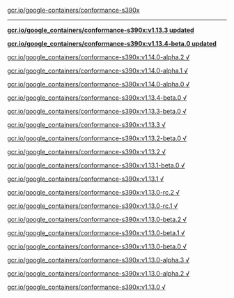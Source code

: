 [gcr.io/google-containers/conformance-s390x](https://hub.docker.com/r/sqeven/conformance-s390x/tags/) 

----
**[gcr.io/google_containers/conformance-s390x:v1.13.3 updated](https://hub.docker.com/r/sqeven/conformance-s390x/tags/)**

**[gcr.io/google_containers/conformance-s390x:v1.13.4-beta.0 updated](https://hub.docker.com/r/sqeven/conformance-s390x/tags/)**

[gcr.io/google_containers/conformance-s390x:v1.14.0-alpha.2 √](https://hub.docker.com/r/sqeven/conformance-s390x/tags/)

[gcr.io/google_containers/conformance-s390x:v1.14.0-alpha.1 √](https://hub.docker.com/r/sqeven/conformance-s390x/tags/)

[gcr.io/google_containers/conformance-s390x:v1.14.0-alpha.0 √](https://hub.docker.com/r/sqeven/conformance-s390x/tags/)

[gcr.io/google_containers/conformance-s390x:v1.13.4-beta.0 √](https://hub.docker.com/r/sqeven/conformance-s390x/tags/)

[gcr.io/google_containers/conformance-s390x:v1.13.3-beta.0 √](https://hub.docker.com/r/sqeven/conformance-s390x/tags/)

[gcr.io/google_containers/conformance-s390x:v1.13.3 √](https://hub.docker.com/r/sqeven/conformance-s390x/tags/)

[gcr.io/google_containers/conformance-s390x:v1.13.2-beta.0 √](https://hub.docker.com/r/sqeven/conformance-s390x/tags/)

[gcr.io/google_containers/conformance-s390x:v1.13.2 √](https://hub.docker.com/r/sqeven/conformance-s390x/tags/)

[gcr.io/google_containers/conformance-s390x:v1.13.1-beta.0 √](https://hub.docker.com/r/sqeven/conformance-s390x/tags/)

[gcr.io/google_containers/conformance-s390x:v1.13.1 √](https://hub.docker.com/r/sqeven/conformance-s390x/tags/)

[gcr.io/google_containers/conformance-s390x:v1.13.0-rc.2 √](https://hub.docker.com/r/sqeven/conformance-s390x/tags/)

[gcr.io/google_containers/conformance-s390x:v1.13.0-rc.1 √](https://hub.docker.com/r/sqeven/conformance-s390x/tags/)

[gcr.io/google_containers/conformance-s390x:v1.13.0-beta.2 √](https://hub.docker.com/r/sqeven/conformance-s390x/tags/)

[gcr.io/google_containers/conformance-s390x:v1.13.0-beta.1 √](https://hub.docker.com/r/sqeven/conformance-s390x/tags/)

[gcr.io/google_containers/conformance-s390x:v1.13.0-beta.0 √](https://hub.docker.com/r/sqeven/conformance-s390x/tags/)

[gcr.io/google_containers/conformance-s390x:v1.13.0-alpha.3 √](https://hub.docker.com/r/sqeven/conformance-s390x/tags/)

[gcr.io/google_containers/conformance-s390x:v1.13.0-alpha.2 √](https://hub.docker.com/r/sqeven/conformance-s390x/tags/)

[gcr.io/google_containers/conformance-s390x:v1.13.0 √](https://hub.docker.com/r/sqeven/conformance-s390x/tags/)

